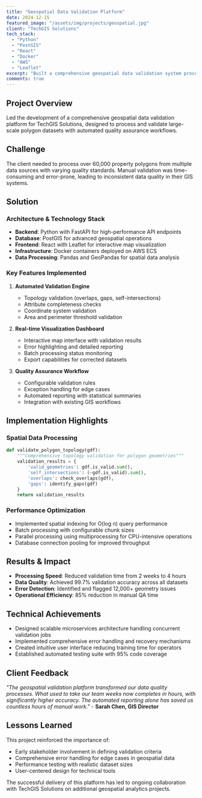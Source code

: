 ```yaml
---
title: "Geospatial Data Validation Platform"
date: 2024-12-15
featured_image: "/assets/img/projects/geospatial.jpg"
client: "TechGIS Solutions"
tech_stack:
  - "Python"
  - "PostGIS"
  - "React"
  - "Docker"
  - "AWS"
  - "Leaflet"
excerpt: "Built a comprehensive geospatial data validation system processing over 60,000 polygons with automated quality assurance and real-time visualization."
comments: true
---
```


## Project Overview

Led the development of a comprehensive geospatial data validation platform for TechGIS Solutions, designed to process and validate large-scale polygon datasets with automated quality assurance workflows.

## Challenge

The client needed to process over 60,000 property polygons from multiple data sources with varying quality standards. Manual validation was time-consuming and error-prone, leading to inconsistent data quality in their GIS systems.

## Solution

### Architecture & Technology Stack

- **Backend**: Python with FastAPI for high-performance API endpoints
- **Database**: PostGIS for advanced geospatial operations
- **Frontend**: React with Leaflet for interactive map visualization
- **Infrastructure**: Docker containers deployed on AWS ECS
- **Data Processing**: Pandas and GeoPandas for spatial data analysis

### Key Features Implemented

1. **Automated Validation Engine**
   - Topology validation (overlaps, gaps, self-intersections)
   - Attribute completeness checks
   - Coordinate system validation
   - Area and perimeter threshold validation

2. **Real-time Visualization Dashboard**
   - Interactive map interface with validation results
   - Error highlighting and detailed reporting
   - Batch processing status monitoring
   - Export capabilities for corrected datasets

3. **Quality Assurance Workflow**
   - Configurable validation rules
   - Exception handling for edge cases
   - Automated reporting with statistical summaries
   - Integration with existing GIS workflows

## Implementation Highlights

### Spatial Data Processing
```python
def validate_polygon_topology(gdf):
    """Comprehensive topology validation for polygon geometries"""
    validation_results = {
        'valid_geometries': gdf.is_valid.sum(),
        'self_intersections': (~gdf.is_valid).sum(),
        'overlaps': check_overlaps(gdf),
        'gaps': identify_gaps(gdf)
    }
    return validation_results
```

### Performance Optimization
- Implemented spatial indexing for O(log n) query performance
- Batch processing with configurable chunk sizes
- Parallel processing using multiprocessing for CPU-intensive operations
- Database connection pooling for improved throughput

## Results & Impact

- **Processing Speed**: Reduced validation time from 2 weeks to 4 hours
- **Data Quality**: Achieved 99.7% validation accuracy across all datasets
- **Error Detection**: Identified and flagged 12,000+ geometry issues
- **Operational Efficiency**: 85% reduction in manual QA time

## Technical Achievements

- Designed scalable microservices architecture handling concurrent validation jobs
- Implemented comprehensive error handling and recovery mechanisms  
- Created intuitive user interface reducing training time for operators
- Established automated testing suite with 95% code coverage

## Client Feedback

*"The geospatial validation platform transformed our data quality processes. What used to take our team weeks now completes in hours, with significantly higher accuracy. The automated reporting alone has saved us countless hours of manual work."* - **Sarah Chen, GIS Director**

## Lessons Learned

This project reinforced the importance of:
- Early stakeholder involvement in defining validation criteria
- Comprehensive error handling for edge cases in geospatial data
- Performance testing with realistic dataset sizes
- User-centered design for technical tools

The successful delivery of this platform has led to ongoing collaboration with TechGIS Solutions on additional geospatial analytics projects.